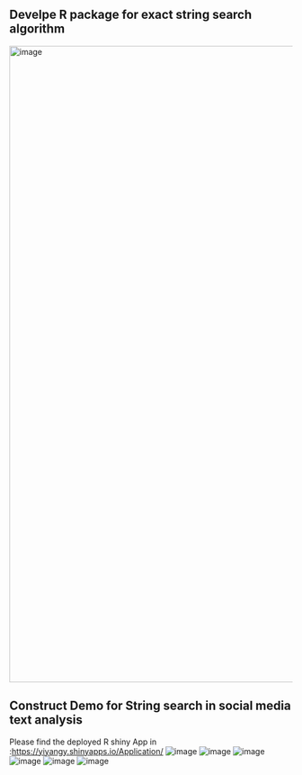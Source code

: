 ## Develpe R package for exact string search algorithm
<img width="1130" alt="image" src="https://github.com/yyy1229/STRING-SEARCH-Algos-Applications/assets/43006506/47b0981c-04d4-4f6c-b333-bb756489e4fa">

## Construct Demo for String search in social media text analysis

Please find the deployed R shiny App in  :https://yiyangy.shinyapps.io/Application/
![image](https://github.com/yyy1229/STRING-SEARCH-Algos-Applications/assets/43006506/19cafdcb-db44-45c1-843d-b1972f081def)
![image](https://github.com/yyy1229/STRING-SEARCH-Algos-Applications/assets/43006506/55c5c200-cea8-4f5c-ad86-a9980f606f8d)
![image](https://github.com/yyy1229/STRING-SEARCH-Algos-Applications/assets/43006506/343d367d-b2c4-44ca-b96c-800dff723e3e)
![image](https://github.com/yyy1229/STRING-SEARCH-Algos-Applications/assets/43006506/d4133d2f-ef6f-4b51-aa4d-a40a228c3f4d)
![image](https://github.com/yyy1229/STRING-SEARCH-Algos-Applications/assets/43006506/edff21a1-7abd-4c67-81cd-92a0adbbb965)
![image](https://github.com/yyy1229/STRING-SEARCH-Algos-Applications/assets/43006506/76196ef6-60f7-4fe8-b001-6985a4117d7c)
